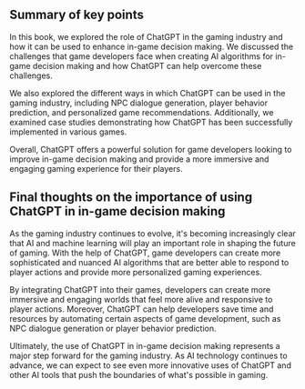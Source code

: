 
Summary of key points
---------------------

In this book, we explored the role of ChatGPT in the gaming industry and how it can be used to enhance in-game decision making. We discussed the challenges that game developers face when creating AI algorithms for in-game decision making and how ChatGPT can help overcome these challenges.

We also explored the different ways in which ChatGPT can be used in the gaming industry, including NPC dialogue generation, player behavior prediction, and personalized game recommendations. Additionally, we examined case studies demonstrating how ChatGPT has been successfully implemented in various games.

Overall, ChatGPT offers a powerful solution for game developers looking to improve in-game decision making and provide a more immersive and engaging gaming experience for their players.

Final thoughts on the importance of using ChatGPT in in-game decision making
----------------------------------------------------------------------------

As the gaming industry continues to evolve, it's becoming increasingly clear that AI and machine learning will play an important role in shaping the future of gaming. With the help of ChatGPT, game developers can create more sophisticated and nuanced AI algorithms that are better able to respond to player actions and provide more personalized gaming experiences.

By integrating ChatGPT into their games, developers can create more immersive and engaging worlds that feel more alive and responsive to player actions. Moreover, ChatGPT can help developers save time and resources by automating certain aspects of game development, such as NPC dialogue generation or player behavior prediction.

Ultimately, the use of ChatGPT in in-game decision making represents a major step forward for the gaming industry. As AI technology continues to advance, we can expect to see even more innovative uses of ChatGPT and other AI tools that push the boundaries of what's possible in gaming.
